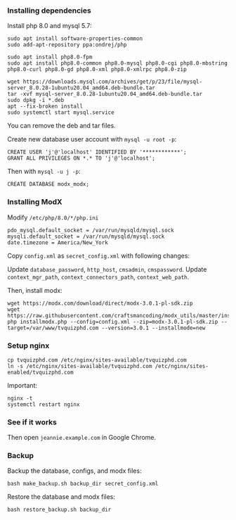### Installing dependencies

Install php 8.0 and mysql 5.7:

```
sudo apt install software-properties-common
sudo add-apt-repository ppa:ondrej/php

sudo apt install php8.0-fpm
sudo apt install php8.0-common php8.0-mysql php8.0-cgi php8.0-mbstring php8.0-curl php8.0-gd php8.0-xml php8.0-xmlrpc php8.0-zip

wget https://downloads.mysql.com/archives/get/p/23/file/mysql-server_8.0.28-1ubuntu20.04_amd64.deb-bundle.tar
tar -xvf mysql-server_8.0.28-1ubuntu20.04_amd64.deb-bundle.tar
sudo dpkg -i *.deb
apt --fix-broken install
sudo systemctl start mysql.service
```

You can remove the deb and tar files.

Create new database user account with `mysql -u root -p`:

```
CREATE USER 'j'@'localhost' IDENTIFIED BY '************';
GRANT ALL PRIVILEGES ON *.* TO 'j'@'localhost';
```

Then with `mysql -u j -p`:

```
CREATE DATABASE modx_modx;
```

### Installing ModX

Modify `/etc/php/8.0/*/php.ini`

```
pdo_mysql.default_socket = /var/run/mysqld/mysql.sock
mysqli.default_socket = /var/run/mysqld/mysql.sock
date.timezone = America/New_York
```

Copy `config.xml` as `secret_config.xml` with following changes:

Update `database_password`, `http_host`, `cmsadmin`, `cmspassword`.
Update `context_mgr_path`, `context_connectors_path`, `context_web_path`.

Then, install modx:

```
wget https://modx.com/download/direct/modx-3.0.1-pl-sdk.zip
wget https://raw.githubusercontent.com/craftsmancoding/modx_utils/master/installmodx.php
php installmodx.php --config=config.xml --zip=modx-3.0.1-pl-sdk.zip --target=/var/www/tvquizphd.com --version=3.0.1 --installmode=new
```

### Setup nginx

```
cp tvquizphd.com /etc/nginx/sites-available/tvquizphd.com
ln -s /etc/nginx/sites-available/tvquizphd.com /etc/nginx/sites-enabled/tvquizphd.com
```

Important:

```
nginx -t
systemctl restart nginx
```

### See if it works

Then open `jeannie.example.com` in Google Chrome.

### Backup

Backup the database, configs, and modx files:

```
bash make_backup.sh backup_dir secret_config.xml
```

Restore the database and modx files:

```
bash restore_backup.sh backup_dir
```

